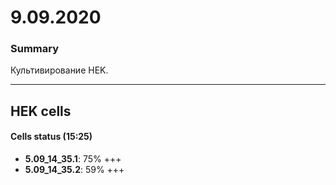9.09.2020
==========

### Summary
Культивирование HEK.

--- 

## HEK cells
#### Cells status (15:25)
- **5.09_14_35.1**: 75% +++
- **5.09_14_35.2**: 59% +++